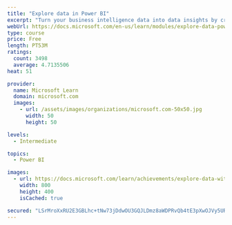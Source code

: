 ```yaml
---
title: "Explore data in Power BI"
excerpt: "Turn your business intelligence data into data insights by creating and configuring Power BI dashboards."
webUrl: https://docs.microsoft.com/en-us/learn/modules/explore-data-power-bi/
type: course
price: Free
length: PT53M
ratings:
  count: 3498
  average: 4.7135506
heat: 51

provider:
  name: Microsoft Learn
  domain: microsoft.com
  images:
    - url: /assets/images/organizations/microsoft.com-50x50.jpg
      width: 50
      height: 50

levels:
  - Intermediate

topics:
  - Power BI

images:
  - url: https://docs.microsoft.com/learn/achievements/explore-data-with-power-bi-desktop-social.png
    width: 800
    height: 400
    isCached: true

secured: "LSrMroXxRU2E3GBLhc+tNw73jDdwOU3GQJLDmz8aWDPRvQb4tE3pXwOJVy5URLLhI65TkKGYxy8g3qxRKuD+8HqeiG3hqrjftQyfFankWp1yL0+eIr+471BhcxQPzpKGSnnU+fGRWTWwXA64F2i91v31DGPMN55JyRQuxrDz6447x8sk5krCktabwLfdPsuhhdkhdpiWbh+Q7AaCdb5vwTM/bBDSnFqR7Kllr0gcSWHTrjpMm9aMsI7yXstDLQisx0Qs/Jcwql2AuJg5SAhP19IfGuv7dGMOyYQiBT+dFKWoMcXszUwSgeE68NN1zPlrooNC2yCnwA5ckQat0u4QOinNkORSJnU3wXfuk1f2A0YZvMb/Dqm5D9txo4YHDuZu5XJBr36ElIMrvOCWyq0JtQD1vrF8/owt3CD3WcO+gv4=;cEYDVbuNqVqSmCOgJDeDEw=="
---
```


